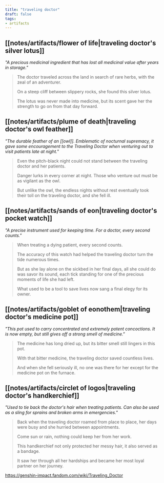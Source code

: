 ```yaml
---
title: "traveling doctor"
draft: false
tags: 
- artifacts
---
```


## [[notes/artifacts/flower of life|traveling doctor's silver lotus]]
*"A precious medicinal ingredient that has lost all medicinal value after years in storage."*
> The doctor traveled across the land in search of rare herbs, with the zeal of an adventurer.  
> 
> On a steep cliff between slippery rocks, she found this silver lotus.  
> 
> The lotus was never made into medicine, but its scent gave her the strength to go on from that day forward.

## [[notes/artifacts/plume of death|traveling doctor's owl feather]]
*"The durable feather of an [[owl]]. Emblematic of nocturnal supremacy, it gave some encouragement to the Traveling Doctor when venturing out to visit patients late at night."*
> Even the pitch-black night could not stand between the traveling doctor and her patients.  
> 
> Danger lurks in every corner at night. Those who venture out must be as vigilant as the owl.  
> 
> But unlike the owl, the endless nights without rest eventually took their toll on the traveling doctor, and she fell ill.

## [[notes/artifacts/sands of eon|traveling doctor's pocket watch]]
*"A precise instrument used for keeping time. For a doctor, every second counts."*
> When treating a dying patient, every second counts.  
> 
> The accuracy of this watch had helped the traveling doctor turn the tide numerous times.  
> 
> But as she lay alone on the sickbed in her final days, all she could do was savor its sound, each tick standing for one of the precious moments of life she had left.  
> 
> What used to be a tool to save lives now sang a final elegy for its owner.

## [[notes/artifacts/goblet of eonothem|traveling doctor's medicine pot]]
*"This pot used to carry concentrated and extremely potent concoctions. It is now empty, but still gives off a strong smell of medicine."*
> The medicine has long dried up, but its bitter smell still lingers in this pot.  
> 
> With that bitter medicine, the traveling doctor saved countless lives.  
> 
> And when she fell seriously ill, no one was there for her except for the medicine pot on the furnace.

## [[notes/artifacts/circlet of logos|traveling doctor's handkerchief]]
*"Used to tie back the doctor's hair when treating patients. Can also be used as a sling for sprains and broken arms in emergencies."*
> Back when the traveling doctor roamed from place to place, her days were busy and she hurried between appointments.  
> 
> Come sun or rain, nothing could keep her from her work.  
> 
> This handkerchief not only protected her messy hair, it also served as a bandage.  
> 
> It saw her through all her hardships and became her most loyal partner on her journey.

https://genshin-impact.fandom.com/wiki/Traveling_Doctor